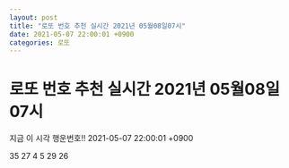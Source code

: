 ```yaml
---
layout: post
title: "로또 번호 추천 실시간 2021년 05월08일07시"
date: 2021-05-07 22:00:01 +0900
categories: 로또
---
```


# 로또 번호 추천 실시간 2021년 05월08일07시

지금 이 시각 행운번호!! 2021-05-07 22:00:01 +0900

 35  27  4  5  29  26 

